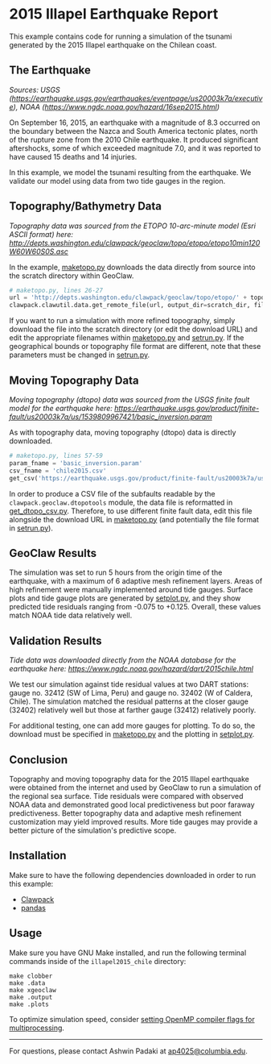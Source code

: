 # 2015 Illapel Earthquake Report

This example contains code for running a simulation of the tsunami generated by the 2015 Illapel earthquake on the Chilean coast.

## The Earthquake

*Sources: USGS (https://earthquake.usgs.gov/earthquakes/eventpage/us20003k7a/executive), NOAA (https://www.ngdc.noaa.gov/hazard/16sep2015.html)*

On September 16, 2015, an earthquake with a magnitude of 8.3 occurred on the boundary between the Nazca and South America tectonic plates, north of the rupture zone from the 2010 Chile earthquake. It produced significant aftershocks, some of which exceeded magnitude 7.0, and it was reported to have caused 15 deaths and 14 injuries.

In this example, we model the tsunami resulting from the earthquake. We validate our model using data from two tide gauges in the region.

## Topography/Bathymetry Data

*Topography data was sourced from the ETOPO 10-arc-minute model (Esri ASCII format) here: http://depts.washington.edu/clawpack/geoclaw/topo/etopo/etopo10min120W60W60S0S.asc*

In the example, [maketopo.py](maketopo.py) downloads the data directly from source into the scratch directory within GeoClaw. 

```python
# maketopo.py, lines 26-27
url = 'http://depts.washington.edu/clawpack/geoclaw/topo/etopo/' + topo_fname
clawpack.clawutil.data.get_remote_file(url, output_dir=scratch_dir, file_name=topo_fname, verbose=True)
```

If you want to run a simulation with more refined topography, simply download the file into the scratch directory (or edit the download URL) and edit the appropriate filenames within [maketopo.py](maketopo.py) and [setrun.py](setrun.py). If the geographical bounds or topography file format are different, note that these parameters must be changed in [setrun.py](setrun.py).

## Moving Topography Data

*Moving topography (dtopo) data was sourced from the USGS finite fault model for the earthquake here: https://earthquake.usgs.gov/product/finite-fault/us20003k7a/us/1539809967421/basic_inversion.param*

As with topography data, moving topography (dtopo) data is directly downloaded. 

```python
# maketopo.py, lines 57-59
param_fname = 'basic_inversion.param'
csv_fname = 'chile2015.csv'
get_csv('https://earthquake.usgs.gov/product/finite-fault/us20003k7a/us/1539809967421/' + param_fname, param_fname, csv_fname)
```
In order to produce a CSV file of the subfaults readable by the `clawpack.geoclaw.dtopotools` module, the data file is reformatted in [get_dtopo_csv.py](get_dtopo_csv.py). Therefore, to use different finite fault data, edit this file alongside the download URL in [maketopo.py](maketopo.py) (and potentially the file format in [setrun.py](setrun.py)).

## GeoClaw Results

The simulation was set to run 5 hours from the origin time of the earthquake, with a maximum of 6 adaptive mesh refinement layers. Areas of high refinement were manually implemented around tide gauges. Surface plots and tide gauge plots are generated by [setplot.py](setplot.py), and they show predicted tide residuals ranging from -0.075 to +0.125. Overall, these values match NOAA tide data relatively well.

## Validation Results

*Tide data was downloaded directly from the NOAA database for the earthquake here: https://www.ngdc.noaa.gov/hazard/dart/2015chile.html*

We test our simulation against tide residual values at two DART stations: gauge no. 32412 (SW of Lima, Peru) and gauge no. 32402 (W of Caldera, Chile). The simulation matched the residual patterns at the closer gauge (32402) relatively well but those at farther gauge (32412) relatively poorly.

For additional testing, one can add more gauges for plotting. To do so, the download must be specified in [maketopo.py](maketopo.py) and the plotting in [setplot.py](setplot.py).

## Conclusion

Topography and moving topography data for the 2015 Illapel earthquake were obtained from the internet and used by GeoClaw to run a simulation of the regional sea surface. Tide residuals were compared with observed NOAA data and demonstrated good local predictiveness but poor faraway predictiveness. Better topography data and adaptive mesh refinement customization may yield improved results. More tide gauges may provide a better picture of the simulation's predictive scope.

## Installation

Make sure to have the following dependencies downloaded in order to run this example:
- [Clawpack](https://www.clawpack.org/installing.html)
- [pandas](https://pandas.pydata.org/)

## Usage

Make sure you have GNU Make installed, and run the following terminal commands inside of the `illapel2015_chile` directory:

```
make clobber
make .data
make xgeoclaw
make .output
make .plots
```

To optimize simulation speed, consider [setting OpenMP compiler flags for multiprocessing](https://www.clawpack.org/openmp.html).

---

For questions, please contact Ashwin Padaki at ap4025@columbia.edu.

